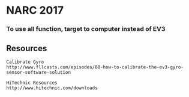 # NARC 2017

### To use all function, target to computer instead of EV3

## Resources
    Calibrate Gyro 
    http://www.fllcasts.com/episodes/88-how-to-calibrate-the-ev3-gyro-sensor-software-solution

    HiTechnic Resources
    http://www.hitechnic.com/downloads